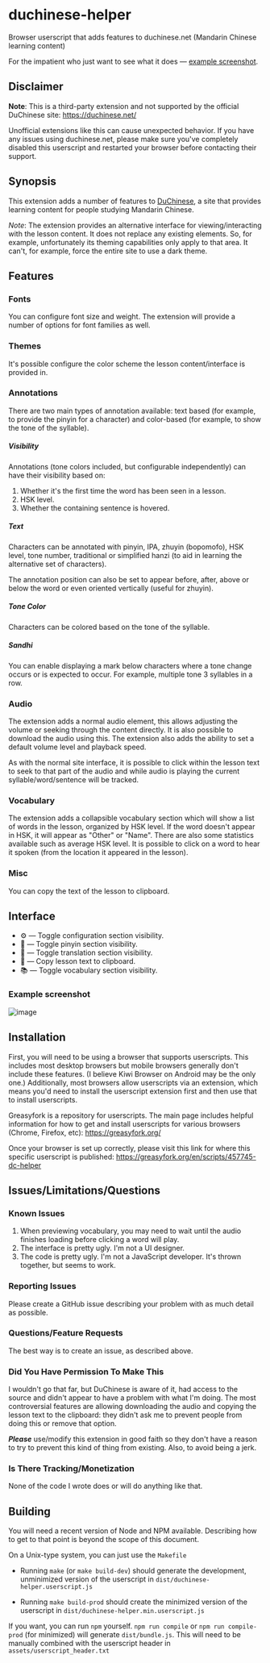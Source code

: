 # duchinese-helper

Browser userscript that adds features to duchinese.net (Mandarin Chinese learning content)

For the impatient who just want to see what it does — [example screenshot](#example-screenshot).

## Disclaimer

**Note**: This is a third-party extension and not supported by the official DuChinese site: https://duchinese.net/

Unofficial extensions like this can cause unexpected behavior. If you have any issues using duchinese.net, please make sure you've completely disabled this userscript and restarted your browser before contacting their support.

## Synopsis

This extension adds a number of features to [DuChinese](https://duchinese.net), a site that provides learning content for people studying Mandarin Chinese.

*Note*: The extension provides an alternative interface for viewing/interacting with the lesson content. It does not replace any existing elements. So, for example, unfortunately its theming capabilities only apply to that area. It can't, for example, force the entire site to use a dark theme.

## Features

### Fonts

You can configure font size and weight. The extension will provide a number of options for font families as well.

### Themes

It's possible configure the color scheme the lesson content/interface is provided in.

### Annotations

There are two main types of annotation available: text based (for example, to provide the pinyin for a character) and color-based (for example, to show the tone of the syllable).

##### Visibility

Annotations (tone colors included, but configurable independently) can have their visibility based on:

1. Whether it's the first time the word has been seen in a lesson.
2. HSK level.
3. Whether the containing sentence is hovered.

##### Text

Characters can be annotated with pinyin, IPA, zhuyin (bopomofo), HSK level, tone number, traditional or simplified hanzi (to aid in learning the alternative set of characters).

The annotation position can also be set to appear before, after, above or below the word or even oriented vertically (useful for zhuyin).

##### Tone Color

Characters can be colored based on the tone of the syllable.

##### Sandhi

You can enable displaying a mark below characters where a tone change occurs or is expected to occur. For example, multiple tone 3 syllables in a row.

### Audio

The extension adds a normal audio element, this allows adjusting the volume or seeking through the content directly. It is also possible to download the audio using this. The extension also adds the ability to set a default volume level and playback speed.

As with the normal site interface, it is possible to click within the lesson text to seek to that part of the audio and while audio is playing the current syllable/word/sentence will be tracked.

### Vocabulary

The extension adds a collapsible vocabulary section which will show a list of words in the lesson, organized by HSK level. If the word doesn't appear in HSK, it will appear as "Other" or "Name". There are also some statistics available such as average HSK level. It is possible to click on a word to hear it spoken (from the location it appeared in the lesson).

### Misc

You can copy the text of the lesson to clipboard.

## Interface

* ⚙️ — Toggle configuration section visibility.
* 👀 — Toggle pinyin section visibility.
* 📜 — Toggle translation section visibility.
* 💬 — Copy lesson text to clipboard.
* 📚 — Toggle vocabulary section visibility.

### Example screenshot

![image](https://user-images.githubusercontent.com/44031344/211049299-d51910ea-1859-4a3b-96fc-825fd882fbea.png)

## Installation

First, you will need to be using a browser that supports userscripts. This includes most desktop browsers but mobile browsers generally don't include these features. (I believe Kiwi Browser on Android may be the only one.) Additionally, most browsers allow userscripts via an extension, which means you'd need to install the userscript extension first and then use that to install userscripts.

Greasyfork is a repository for userscripts. The main page includes helpful information for how to get and install userscripts for various browsers (Chrome, Firefox, etc): https://greasyfork.org/

Once your browser is set up correctly, please visit this link for where this specific userscript is published: https://greasyfork.org/en/scripts/457745-dc-helper

## Issues/Limitations/Questions

### Known Issues

1. When previewing vocabulary, you may need to wait until the audio finishes loading before clicking a word will play.
2. The interface is pretty ugly. I'm not a UI designer.
3. The code is pretty ugly. I'm not a JavaScript developer. It's thrown together, but seems to work.

### Reporting Issues

Please create a GitHub issue describing your problem with as much detail as possible.

### Questions/Feature Requests

The best way is to create an issue, as described above.

### Did You Have Permission To Make This

I wouldn't go that far, but DuChinese is aware of it, had access to the source and didn't appear to have a problem with what I'm doing. The most controversial features are allowing downloading the audio and copying the lesson text to the clipboard: they didn't ask me to prevent people from doing this or remove that option.

***Please*** use/modify this extension in good faith so they don't have a reason to try to prevent this kind of thing from existing. Also, to avoid being a jerk.

### Is There Tracking/Monetization

None of the code I wrote does or will do anything like that.

## Building

You will need a recent version of Node and NPM available. Describing how to get to that point is beyond the scope of this document.

On a Unix-type system, you can just use the `Makefile`

* Running `make` (or `make build-dev`) should generate the development, unminimized version of the userscript in `dist/duchinese-helper.userscript.js`

* Running `make build-prod` should create the minimized version of the userscript in `dist/duchinese-helper.min.userscript.js`

If you want, you can run `npm` yourself. `npm run compile` or `npm run compile-prod` (for minimized) will generate `dist/bundle.js`. This will need to be manually combined with the userscript header in `assets/userscript_header.txt`
